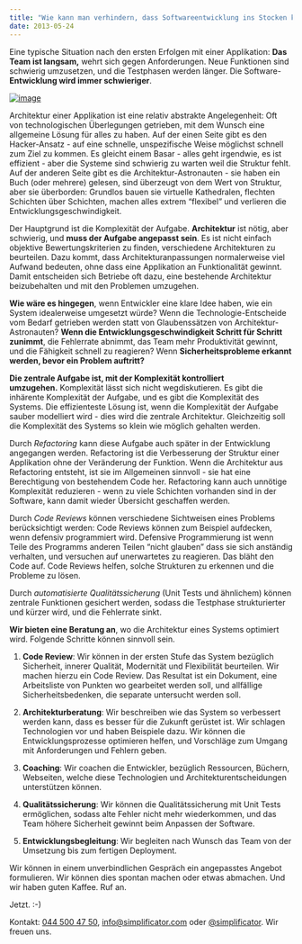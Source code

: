 ```yaml
---
title: "Wie kann man verhindern, dass Softwareentwicklung ins Stocken kommt?"
date: 2013-05-24
---
```


Eine typische Situation nach den ersten Erfolgen mit einer Applikation: **Das Team ist langsam,** wehrt sich gegen Anforderungen. Neue Funktionen sind schwierig umzusetzen, und die Testphasen werden länger. Die Software-**Entwicklung wird immer schwieriger**.

[![image](/images/tumblr_inline_mnamcgRZFd1qz4rgp.jpg)](http://www.flickr.com/photos/tronics/380379732/sizes/z/in/photostream/ "Flickr")

Architektur einer Applikation ist eine relativ abstrakte Angelegenheit: Oft von technologischen Überlegungen getrieben, mit dem Wunsch eine allgemeine Lösung für alles zu haben. Auf der einen Seite gibt es den Hacker-Ansatz - auf eine schnelle, unspezifische Weise möglichst schnell zum Ziel zu kommen. Es gleicht einem Basar - alles geht irgendwie, es ist effizient - aber die Systeme sind schwierig zu warten weil die Struktur fehlt. Auf der anderen Seite gibt es die Architektur-Astronauten - sie haben ein Buch (oder mehrere) gelesen, sind überzeugt von dem Wert von Struktur, aber sie überborden: Grundlos bauen sie virtuelle Kathedralen, flechten Schichten über Schichten, machen alles extrem “flexibel” und verlieren die Entwicklungsgeschwindigkeit.

Der Hauptgrund ist die Komplexität der Aufgabe. **Architektur** ist nötig, aber schwierig, und **muss der Aufgabe angepasst sein**. Es ist nicht einfach objektive Bewertungskriterien zu finden, verschiedene Architekturen zu beurteilen. Dazu kommt, dass Architekturanpassungen normalerweise viel Aufwand bedeuten, ohne dass eine Applikation an Funktionalität gewinnt. Damit entscheiden sich Betriebe oft dazu, eine bestehende Architektur beizubehalten und mit den Problemen umzugehen.

**Wie wäre es hingegen**, wenn Entwickler eine klare Idee haben, wie ein System idealerweise umgesetzt würde? Wenn die Technologie-Entscheide vom Bedarf getrieben werden statt von Glaubenssätzen von Architektur-Astronauten? **Wenn die Entwicklungsgeschwindigkeit Schritt für Schritt zunimmt**, die Fehlerrate abnimmt, das Team mehr Produktivität gewinnt, und die Fähigkeit schnell zu reagieren? Wenn **Sicherheitsprobleme erkannt werden, bevor ein Problem auftritt?**

**Die zentrale Aufgabe ist, mit der Komplexität kontrolliert umzugehen.** Komplexität lässt sich nicht wegdiskutieren. Es gibt die inhärente Komplexität der Aufgabe, und es gibt die Komplexität des Systems. Die effizienteste Lösung ist, wenn die Komplexität der Aufgabe sauber modelliert wird - dies wird die zentrale Architektur. Gleichzeitig soll die Komplexität des Systems so klein wie möglich gehalten werden.

Durch _Refactoring_ kann diese Aufgabe auch später in der Entwicklung angegangen werden. Refactoring ist die Verbesserung der Struktur einer Applikation ohne der Veränderung der Funktion. Wenn die Architektur aus Refactoring entsteht, ist sie im Allgemeinen sinnvoll - sie hat eine Berechtigung von bestehendem Code her. Refactoring kann auch unnötige Komplexität reduzieren - wenn zu viele Schichten vorhanden sind in der Software, kann damit wieder Übersicht geschaffen werden.

Durch _Code Reviews_ können verschiedene Sichtweisen eines Problems berücksichtigt werden: Code Reviews können zum Beispiel aufdecken, wenn defensiv programmiert wird. Defensive Programmierung ist wenn Teile des Programms anderen Teilen “nicht glauben” dass sie sich anständig verhalten, und versuchen auf unerwartetes zu reagieren. Das bläht den Code auf. Code Reviews helfen, solche Strukturen zu erkennen und die Probleme zu lösen.

Durch _automatisierte Qualitätssicherung_ (Unit Tests und ähnlichem) können zentrale Funktionen gesichert werden, sodass die Testphase strukturierter und kürzer wird, und die Fehlerrate sinkt.

**Wir bieten eine Beratung an**, wo die Architektur eines Systems optimiert wird. Folgende Schritte können sinnvoll sein.

1. **Code Review**: Wir können in der ersten Stufe das System bezüglich Sicherheit, innerer Qualität, Modernität und Flexibilität beurteilen. Wir machen hierzu ein Code Review. Das Resultat ist ein Dokument, eine Arbeitsliste von Punkten wo gearbeitet werden soll, und allfällige Sicherheitsbedenken, die separate untersucht werden soll.
    
2. **Architekturberatung**: Wir beschreiben wie das System so verbessert werden kann, dass es besser für die Zukunft gerüstet ist. Wir schlagen Technologien vor und haben Beispiele dazu. Wir können die Entwicklungsprozesse optimieren helfen, und Vorschläge zum Umgang mit Anforderungen und Fehlern geben.
    
3. **Coaching**: Wir coachen die Entwickler, bezüglich Ressourcen, Büchern, Webseiten, welche diese Technologien und Architekturentscheidungen unterstützen können.
    
4. **Qualitätssicherung**: Wir können die Qualitätssicherung mit Unit Tests ermöglichen, sodass alte Fehler nicht mehr wiederkommen, und das Team höhere Sicherheit gewinnt beim Anpassen der Software.
    
5. **Entwicklungsbegleitung**: Wir begleiten nach Wunsch das Team von der Umsetzung bis zum fertigen Deployment.
    

Wir können in einem unverbindlichen Gespräch ein angepasstes Angebot formulieren. Wir können dies spontan machen oder etwas abmachen. Und wir haben guten Kaffee. Ruf an.

Jetzt. :-)

Kontakt: [044 500 47 50](tel://+41445004750), [info@simplificator.com](mailto:info@simplificator.com) oder [@simplificator](https://twitter.com/simplificator). Wir freuen uns.
